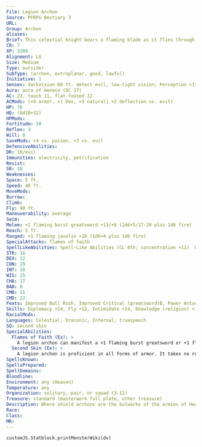 ```yaml
---
File: Legion Archon
Source: PFRPG Bestiary 3
URL: 
Group: Archon
aliases: 
Brief: This celestial knight bears a flaming blade as it flies through the air on metallic wings that seem to grow from its armor.
CR: 7
XP: 3200
Alignment: LG
Size: Medium
Type: outsider
SubType: (archon, extraplanar, good, lawful)
Initiative: 1
Senses: darkvision 60 ft. detect evil, low-light vision; Perception +13
Aura: aura of menace (DC 17)
AC: 23, touch 11, flat-footed 22
ACMods: (+9 armor, +1 Dex, +3 natural| +2 deflection vs. evil)
HP: 76
HD: (8d10+32)
HPMods: 
Fortitude: 10
Reflex: 3
Will: 8
SaveMods: +4 vs. poison, +2 vs. evil
DefensiveAbilities: 
DR: 10/evil
Immunities: electricity, petrification
Resist: 
SR: 18
Weaknesses: 
Space: 5 ft.
Speed: 40 ft.
MoveMods: 
Burrow: 
Climb: 
Fly: 90 ft.
Maneuverability: average
Swim: 
Melee: +1 flaming burst greatsword +13/+8 (2d6+5/17-20 plus 1d6 fire)
Reach: 5 ft.
Ranged: +1 flaming javelin +10 (1d6+4 plus 1d6 fire)
SpecialAttacks: flames of faith
SpellLikeAbilities: Spell-Like Abilities (CL 8th; concentration +11)  Constant-detect evil, magic circle against evil   At Will-aid, continual flame, greater teleport (self plus 50 lbs. of objects only), message   3/day-align weapon, mirror image, versatile weapon*
STR: 16
DEX: 12
CON: 19
INT: 10
WIS: 15
CHA: 17
BAB: 8
CMB: 11
CMD: 22
Feats: Improved Bull Rush, Improved Critical (greatsword)B, Power Attack, Vital Strike, Weapon Focus (greatsword), Whirlwind AttackB
Skills: Diplomacy +14, Fly +12, Intimidate +14, Knowledge (religion) +11, Perception +13, Sense Motive +9, Survival +9
RacialMods: 
Languages: Celestial, Draconic, Infernal; truespeech
SQ: second skin
SpecialAbilities:
  Flames of Faith (Ex): >
    A legion archon can manifest a +1 flaming burst greatsword or +1 flaming javelin as a move-equivalent action. The legion archon's sword vanishes if it leaves its hand, and its javelin vanishes after striking or missing its target.
  Second Skin (Ex): >
    A legion archon is proficient in all forms of armor. It takes no reduction to its speed or any armor check penalties from wearing any sort of armor. Most legion archons wear full plate armor.
SpellsKnown: 
SpellsPrepared: 
SpellDomains: 
Bloodline: 
Environment: any (Heaven)
Temperature: any
Organization: solitary, pair, or squad (3-12)
Treasure: standard (masterwork full plate, other treasure)
Description: Where shield archons are the bulwarks of the armies of Heaven, legion archons are the swords, sent in file after file to match evil's boundless hordes.  Legion archons stand 6-1/2 feet in height and weigh 200 pounds. Beneath their helmets and armor, they have pale or nearly jet-black hairless skin. Their eyes burn bright with the flames of their faith, flaring brightest when they conjure forth their weapons. Regardless of the armor they choose to wear, their metallic wings merge with and extend beyond the armor, allowing them flight even when wearing the heaviest of protection.  Despite their warlike mien, legion archons prefer errands of peace and mercy. Their masters dispatch unarmed legion archons as celestial envoys, though still clad in their heavenly armor. In this fashion, they spread the word and love of Heaven to widely scattered realms.
Race: 
Class: 
MR: 
---
```

```dataviewjs
customJS.Statblock.printMonsterWiki(dv)
```
